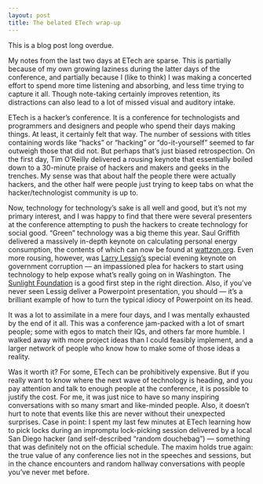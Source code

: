 ```yaml
---
layout: post
title: The belated ETech wrap-up
---
```


This is a blog post long overdue.

My notes from the last two days at ETech are sparse. This is partially because of my own growing laziness during the latter days of the conference, and partially because I (like to think) I was making a concerted effort to spend more time listening and absorbing, and less time trying to capture it all. Though note-taking certainly improves retention, its distractions can also lead to a lot of missed visual and auditory intake.

ETech is a hacker’s conference. It is a conference for technologists and programmers and designers and people who spend their days making things. At least, it certainly felt that way. The number of sessions with titles containing words like “hacks” or “hacking” or “do-it-yourself” seemed to far outweigh those that did not. But perhaps that’s just biased retrospection. On the first day, Tim O’Reilly delivered a rousing keynote that essentially boiled down to a 30-minute praise of hackers and makers and geeks in the trenches. My sense was that about half the people there were actually hackers, and the other half were people just trying to keep tabs on what the hacker/technologist community is up to.

Now, technology for technology’s sake is all well and good, but it’s not my primary interest, and I was happy to find that there were several presenters at the conference attempting to push the hackers to create technology for social good. “Green” technology was a big theme this year. Saul Griffith delivered a massively in-depth keynote on calculating personal energy consumption, the contents of which can now be found at [wattzon.org](http://wattzon.org). Even more rousing, however, was [Larry Lessig’s](http://www.lessig.org/) special evening keynote on government corruption — an impassioned plea for hackers to start using technology to help expose what’s really going on in Washington. The [Sunlight Foundation](http://www.sunlightfoundation.com/) is a good first step in the right direction. Also, if you’ve never seen Lessig deliver a Powerpoint presentation, you should — it’s a brilliant example of how to turn the typical idiocy of Powerpoint on its head.

It was a lot to assimilate in a mere four days, and I was mentally exhausted by the end of it all. This was a conference jam-packed with a lot of smart people; some with egos to match their IQs, and others far more humble. I walked away with more project ideas than I could feasibly implement, and a larger network of people who know how to make some of those ideas a reality.

Was it worth it? For some, ETech can be prohibitively expensive. But if you really want to know where the next wave of technology is heading, and you pay attention and talk to enough people at the conference, it is possible to justify the cost. For me, it was just nice to have so many inspiring conversations with so many smart and like-minded people. Also, it doesn’t hurt to note that events like this are never without their unexpected surprises. Case in point: I spent my last few minutes at ETech learning how to pick locks during an impromptu lock-picking session delivered by a local San Diego hacker (and self-described “random douchebag”) — something that was definitely not on the official schedule. The maxim holds true again: the true value of any conference lies not in the speeches and sessions, but in the chance encounters and random hallway conversations with people you’ve never met before.

